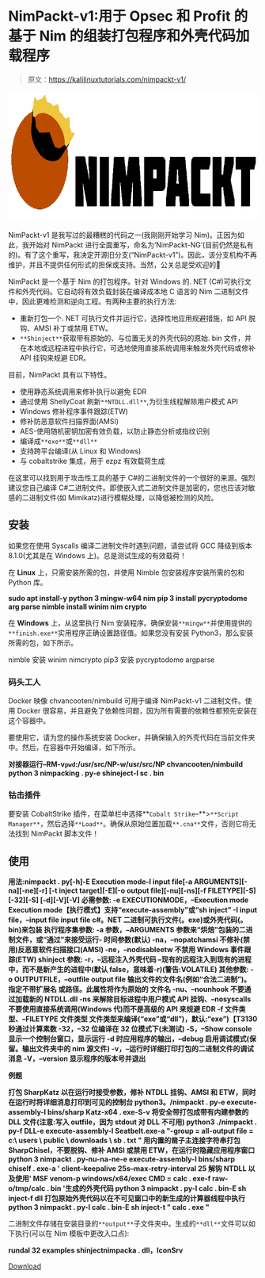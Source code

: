 # NimPackt-v1:用于 Opsec 和 Profit 的基于 Nim 的组装打包程序和外壳代码加载程序

> 原文：<https://kalilinuxtutorials.com/nimpackt-v1/>

[![](img/778d339ef9b3384f1ce8f3c98543fba8.png)](https://blogger.googleusercontent.com/img/b/R29vZ2xl/AVvXsEiPxCQwtniBw65fsASiHVJ58JDW8CA3rOrg1hkQJlW3F6i--_OcKc88kM4yfZp99CSKd48CbaNJWd1T9MwrHkNC7sAJee5zMgRrr8vNwgcKGy4GzJapINyGTu_Th83Dis_iHVGUHwzz1RXT_vnvCQRijcrugbmS9JdpCNhFj0ExNjvr4GgB3qvDrMhQ/s728/Nimpackt-Logo-Blacktext%20(1).png)

NimPackt-v1 是我写过的最糟糕的代码之一(我刚刚开始学习 Nim)。正因为如此，我开始对 NimPackt 进行全面重写，命名为‘NimPackt-NG’(目前仍然是私有的)。有了这个重写，我决定开源旧分支(“NimPackt-v1”)。因此，该分支机构不再维护，并且不提供任何形式的担保或支持。当然，公关总是受欢迎的🙂

NimPackt 是一个基于 Nim 的打包程序。针对 Windows 的. NET (C#)可执行文件和外壳代码。它自动将有效负载封装在编译成本地 C 语言的 Nim 二进制文件中，因此更难检测和逆向工程。有两种主要的执行方法:

*   重新打包一个. NET 可执行文件并运行它，选择性地应用规避措施，如 API 脱钩、AMSI 补丁或禁用 ETW。
*   `**Shinject**`获取带有原始的、与位置无关的外壳代码的原始. bin 文件，并在本地或远程进程中执行它，可选地使用直接系统调用来触发外壳代码或修补 API 挂钩来规避 EDR。

目前，NimPackt 具有以下特性。

*   使用静态系统调用来修补执行以避免 EDR
*   通过使用 ShellyCoat 刷新`**NTDLL.dll**`,为衍生线程解除用户模式 API
*   Windows 修补程序事件跟踪(ETW)
*   修补防恶意软件扫描界面(AMSI)
*   AES-使用随机密钥加密有效负载，以防止静态分析或指纹识别
*   编译成`**exe**`或`**dll**`
*   支持跨平台编译(从 Linux 和 Windows)
*   与 cobaltstrike 集成，用于 ezpz 有效载荷生成

在这里可以找到用于攻击性工具的基于 C#的二进制文件的一个很好的来源。强烈建议您自己编译 C#二进制文件。即使嵌入式二进制文件是加密的，您也应该对敏感的二进制文件(如 Mimikatz)进行模糊处理，以降低被检测的风险。

## 安装

如果您在使用 Syscalls 编译二进制文件时遇到问题，请尝试将 GCC 降级到版本 8.1.0(尤其是在 Windows 上)。总是测试生成的有效载荷！

在 **Linux** 上，只需安装所需的包，并使用 Nimble 包安装程序安装所需的包和 Python 库。

**sudo apt install-y python 3 mingw-w64 nim
pip 3 install pycryptodome arg parse
nimble install winim nim crypto**

在 **Windows** 上，从这里执行 Nim 安装程序。确保安装`**mingw**`并使用提供的`**finish.exe**`实用程序正确设置路径值。如果您没有安装 Python3，那么安装所需的包，如下所示。

nimble 安装 winim nimcrypto
pip3 安装 pycryptodome argparse

### 码头工人

Docker 映像 chvancooten/nimbuild 可用于编译 NimPackt-v1 二进制文件。使用 Docker 很容易，并且避免了依赖性问题，因为所有需要的依赖性都预先安装在这个容器中。

要使用它，请为您的操作系统安装 Docker，并确保输入的外壳代码在当前文件夹中。然后，在容器中开始编译，如下所示。

**对接器运行–RM-v`pwd`:/usr/src/NP-w/usr/src/NP chvancooten/nimbuild python 3 nimpacking . py-e shineject-I sc . bin**

### 钴击插件

要安装 CobaltStrike 插件，在菜单栏中选择**`Cobalt Strike`–**>`**Script Manager**`，然后选择`**Load**`。确保从原始位置加载`**.cna**`文件，否则它将无法找到 NimPackt 脚本文件！

## 使用

**用法:nimpackt . py[-h]-E Execution mode-I input file[-a ARGUMENTS][-na][-ne][-r]
[-t inject target][-E][-o output file][-nu][-ns][-f FILETYPE][-S][-32][-S]
[-d][-V][-V]
必需参数:
-e EXECUTIONMODE，–Execution mode Execution mode【执行模式】支持“execute-assembly”或“sh inject”
-I input file，–input file input file
c#。NET 二进制可执行文件(。exe)或外壳代码(。bin)来包装
执行程序集参数:
-a 参数，–ARGUMENTS
参数来“烘焙”包装的二进制文件，或“通过”来接受运行-
时间参数(默认)
-na，–nopatchamsi 不修补(禁用)反恶意软件扫描接口(AMSI)
-ne，–nodisableetw 不禁用 Windows 事件跟踪(ETW)
shinject 参数:
-r，–远程注入外壳代码 –现有的远程注入到现有的进程中，而不是新产生的进程中(默认
false，意味着-r)(警告:VOLATILE)
其他参数:
-o OUTPUTFILE，–outfile output file
输出文件的文件名(例如“合法二进制”)。 指定不带扩展名
或路径。此属性将作为原始的
文件名
-nu、–nounhook 不要通过加载新的
NTDLL.dll
-ns 来解除目标进程中用户模式 API 挂钩、–nosyscalls 不要使用直接系统调用(Windows 代)而不是高级的
API 来规避 EDR
-f 文件类型、–FILETYPE 文件类型
文件类型来编译(“exe”或“dll”)，默认:“exe”)【T3130 秒通过计算素数
-32，–32 位编译在 32 位模式下(未测试)
-S，–Show console 显示一个控制台窗口，显示运行
-d 时应用程序的输出，–debug 启用调试模式(保留。输出文件夹中的 nim 源文件)
-v，–运行时详细打印打包的二进制文件的调试消息
-V，–version 显示程序的版本号并退出**

**例题**

**打包 SharpKatz 以在运行时接受参数，修补 NTDLL 挂钩、AMSI 和 ETW，同时在运行时将详细消息打印到可见的控制台
python3。/nimpackt . py-e execute-assembly-I bins/sharp Katz-x64 . exe-S-v
将安全带打包成带有内建参数的 DLL 文件(注意:写入 outfile，因为 stdout 对 DLL 不可用)
python3 ./nimpackt . py-f DLL-e execute-assembly-I Seatbelt.exe-a "-group = all-output file = c:\ users \ public \ downloads \ sb . txt "
用内置的凿子主连接字符串打包 SharpChisel，不要脱钩、修补 AMSI 或禁用 ETW，在运行时隐藏应用程序窗口
python 3 nimpackt . py-nu-na-ne-e execute-assembly-I bins/sharp chiself . exe-a ' client–keepalive 25s–max-retry-interval 25 解钩 NTDLL 以及使用' MSF venom-p windows/x64/exec CMD = calc . exe-f raw-o/tmp/calc . bin '生成的外壳代码
python 3 nimpackt . py-I calc . bin-E sh inject-f dll
打包原始外壳代码以在不可见窗口中的新生成的计算器线程中执行
python 3 nimpackt . py-I calc . bin-E sh inject-t " calc . exe "** 

二进制文件存储在安装目录的`**output**`子文件夹中。生成的`**dll**`文件可以如下执行(可以在 Nim 模板中更改入口点):

**rundal 32 examples shinjectnimpacka . dll，IconSrv**

[Download](https://github.com/chvancooten/NimPackt-v1)